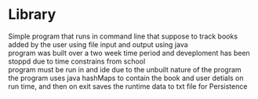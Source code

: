 # Library
Simple program that runs in command line that suppose to track books added by the user using file input and output using java <br>
program was built over a two week time period and deveploment has been stoppd due to time constrains from school <br>
program must be run in and ide due to the unbuilt nature of the program <br>
the program uses java hashMaps to contain the book and user detials on run time, and then on exit saves the runtime data to txt file for Persistence <br> 
